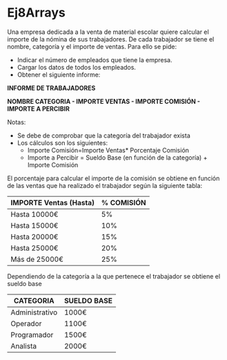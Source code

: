 # Ej8Arrays

Una empresa dedicada a la venta de material escolar quiere calcular el importe de la nómina de sus
trabajadores.
De cada trabajador se tiene el nombre, categoría y el importe de ventas.
Para ello se pide:
- Indicar el número de empleados que tiene la empresa.
- Cargar los datos de todos los empleados.
- Obtener el siguiente informe:

**INFORME DE TRABAJADORES**

**NOMBRE CATEGORIA - IMPORTE VENTAS - IMPORTE COMISIÓN - IMPORTE A PERCIBIR**

Notas:
- Se debe de comprobar que la categoría del trabajador exista
- Los cálculos son los siguientes:
	- Importe Comisión=Importe Ventas* Porcentaje Comisión
	- Importe a Percibir = Sueldo Base (en función de la categoría) + Importe Comisión

El porcentaje para calcular el importe de la comisión se obtiene en función de las ventas que ha realizado el
trabajador según la siguiente tabla:

| IMPORTE Ventas (Hasta) | % COMISIÓN |
| --- | --- |
| Hasta 10000€ | 5% |
| Hasta 15000€ | 10% |
| Hasta 20000€ | 15% |
| Hasta 25000€ | 20% |
| Más de 25000€ | 25% |

Dependiendo de la categoría a la que pertenece el trabajador se obtiene el sueldo base

| CATEGORIA | SUELDO BASE |
| --- | --- |
| Administrativo | 1000€ |
| Operador | 1100€ |
| Programador | 1500€ |
| Analista | 2000€ |
